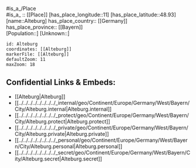 ﻿---
location: [48.93,11] 
mapzoom: [7,12] 
mapmarker: city 
type: City
tags:
- geo/City


SpocWebEntityId: 28768
isDeleted: false
confidential: public

---
#is_a_/Place  
#is_a_ :: [[Place]] 
[has_place_longitude::11] 
[has_place_latitude::48.93] 
[name::Alteburg] 
has_place_country:: [[Germany]]  
has_place_province:: [[Bayern]]  
[Population::] 
[Unknown::] 


```leaflet
id: Alteburg
coordinates: [[Alteburg]] 
markerFile: [[Alteburg]] 
defaultZoom: 11 
maxZoom: 18
```


## Confidential Links & Embeds: 
- [[Alteburg|Alteburg]]  
- [[../../../../../../../../_internal/geo/Continent/Europe/Germany/West/Bayern/City/Alteburg.internal|Alteburg.internal]] 
- [[../../../../../../../../_protect/geo/Continent/Europe/Germany/West/Bayern/City/Alteburg.protect|Alteburg.protect]] 
- [[../../../../../../../../_private/geo/Continent/Europe/Germany/West/Bayern/City/Alteburg.private|Alteburg.private]] 
- [[../../../../../../../../_personal/geo/Continent/Europe/Germany/West/Bayern/City/Alteburg.personal|Alteburg.personal]] 
- [[../../../../../../../../_secret/geo/Continent/Europe/Germany/West/Bayern/City/Alteburg.secret|Alteburg.secret]] 
